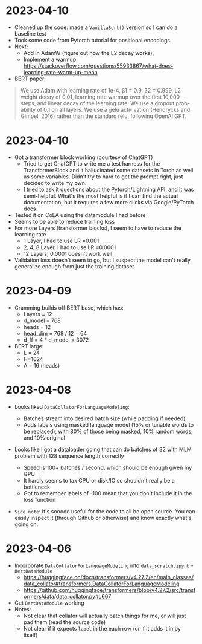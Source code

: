 # 2023-04-10

* Cleaned up the code: made a `VanillaBert()` version so I can do a baseline test
* Took some code from Pytorch tutorial for positional encodings
* Next:
    * Add in AdamW (figure out how the L2 decay works), 
    * Implement a warmup: https://stackoverflow.com/questions/55933867/what-does-learning-rate-warm-up-mean
* BERT paper:
> We use Adam with learning rate of 1e-4, β1 = 0.9, β2 = 0.999, L2 weight
> decay of 0.01, learning rate warmup over the first 10,000 steps, and linear
> decay of the learning rate. We use a dropout prob- ability of 0.1 on all
> layers. We use a gelu acti- vation (Hendrycks and Gimpel, 2016) rather than
> the standard relu, following OpenAI GPT.

# 2023-04-10

* Got a transformer block working (courtesy of ChatGPT)
    * Tried to get ChatGPT to write me a test harness for the TransformerBlock and it hallucinated some datasets in Torch as well as some variables.  Didn't try to hard to get the prompt right, just decided to write my own.
    * I tried to ask it questions about the Pytorch/Lightning API, and it was semi-helpful.  What's the most helpful is if I can find the actual documentation, but it requires a few more clicks via Google/PyTorch docs
* Tested it on CoLA using the datamodule I had before
* Seems to be able to reduce training loss
* For more Layers (transformer blocks), I seem to have to reduce the learning rate
    * 1 Layer, I had to use LR =0.001
    * 2, 4, 8 Layer, I had to use LR =0.0001
    * 12 Layers, 0.0001 doesn't work well
* Validation loss doesn't seem to go, but I suspect the model can't really generalize enough from just the training dataset

# 2023-04-09

* Cramming builds off BERT base, which has:
    * Layers = 12
    * d_model = 768
    * heads = 12
    * head_dim = 768 / 12 = 64
    * d_ff = 4 * d_model = 3072
* BERT large:
    * L = 24
    * H=1024
    * A = 16 (heads)


# 2023-04-08

* Looks liked `DataCollatorForLanguageModeling`:
    * Batches stream into desired batch size (while padding if needed)
    * Adds labels using masked language model (15% or tunable words to be replaced), with 80% of those being masked, 10% random words, and 10% original
* Looks like I got a dataloader going that can do batches of 32 with MLM problem with 128 sequence length correctly
    * Speed is 100+ batches / second, which should be enough given my GPU
    * It hardly seems to tax CPU or disk/IO so shouldn't really be a bottleneck
    * Got to remember labels of -100 mean that you don't include it in the loss function

* `Side note`: It's sooooo useful for the code to all be open source.  You can easily inspect it (through Github or otherwise) and know exactly what's going on.


# 2023-04-06

* Incorporate `DataCollatorForLanguageModeling` into `data_scratch.ipynb` - `BertDataModule`
    * https://huggingface.co/docs/transformers/v4.27.2/en/main_classes/data_collator#transformers.DataCollatorForLanguageModeling
    * https://github.com/huggingface/transformers/blob/v4.27.2/src/transformers/data/data_collator.py#L607
* Get `BertDataModule` working
* Notes:
    * Not clear that collator will actually batch things for me, or will just pad them (read the source code)
    * Not clear if it expects `label` in the each row (or if it adds it in by itself)
